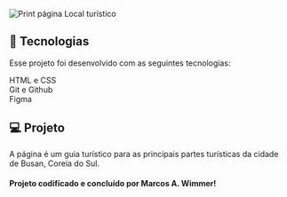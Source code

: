![Print página Local turístico](https://github.com/user-attachments/assets/3df5e829-9f71-42e4-a45b-cf9fb58f7a05)

## 🚀 Tecnologias
Esse projeto foi desenvolvido com as seguintes tecnologias:

HTML e CSS  
Git e Github  
Figma  


## 💻 Projeto
A página é um guia turístico para as principais partes turísticas da cidade de Busan, Coreia do Sul.




#### Projeto codificado e concluído por Marcos A. Wimmer!
